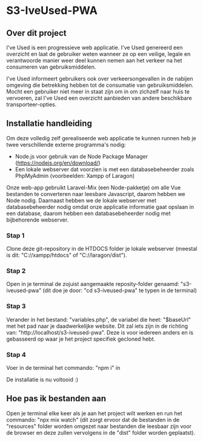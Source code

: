 # S3-IveUsed-PWA

## Over dit project
I've Used is een progressieve web applicatie. I've Used genereerd een overzicht en laat de gebruiker weten wanneer ze op een veilige, legale en verantwoorde manier weer deel kunnen nemen aan het verkeer na het consumeren van gebruiksmiddelen.

I've Used informeert gebruikers ook over verkeersongevallen in de nabijen omgeving die betrekking hebben tot de consumatie van gebruiksmiddelen. Mocht een gebruiker niet meer in staat zijn om in om zichzelf naar huis te vervoeren, zal I've Used een overzicht aanbieden van andere beschikbare transporteer-opties.

## Installatie handleiding
Om deze volledig zelf gerealiseerde web applicatie te kunnen runnen heb je twee verschillende externe programma's nodig:

- Node.js voor gebruik van de Node Package Manager (https://nodejs.org/en/download/)
- Een lokale webserver dat voorzien is met een databasebeheerder zoals PhpMyAdmin (voorbeelden: Xampp of Laragon)

Onze web-app gebruikt Laravel-Mix (een Node-pakketje) om alle Vue bestanden te converteren naar leesbare Javascript, daarom hebben we Node nodig. Daarnaast hebben we de lokale webserver met databasebeheerder nodig omdat onze applicatie informatie gaat opslaan in een database, daarom hebben een databasebeheerder nodig met bijbehorende webserver.

### Stap 1
Clone deze git-repository in de HTDOCS folder je lokale webserver (meestal is dit: "C://xampp/htdocs" of "C://laragon/dist").

### Stap 2
Open in je terminal de zojuist aangemaakte reposity-folder genaamd: "s3-iveused-pwa" (dit doe je door: "cd s3-iveused-pwa" te typen in de terminal)

### Stap 3
Verander in het bestand: "variables.php", de variabel die heet: "$baseUrl" met het pad naar je daadwerkelijke website. Dit zal iets zijn in de richting van: "http://localhost/s3-iveused-pwa". Deze is voor iedereen anders en is gebasseerd op waar je het project specifiek gecloned hebt.

### Stap 4
Voer in de terminal het commando: "npm i" in

De installatie is nu voltooid :)

## Hoe pas ik bestanden aan
Open je terminal elke keer als je aan het project wilt werken en run het commando: "npx mix watch" (dit zorgt ervoor dat de bestanden in de "resources" folder worden omgezet naar bestanden die leesbaar zijn voor de browser en deze zullen vervolgens in de "dist" folder worden geplaatst).